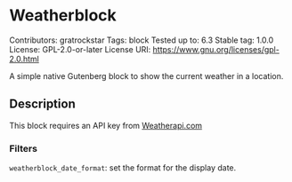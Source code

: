 # Weatherblock

Contributors:      gratrockstar
Tags:              block
Tested up to:      6.3
Stable tag:        1.0.0
License:           GPL-2.0-or-later
License URI:       https://www.gnu.org/licenses/gpl-2.0.html

A simple native Gutenberg block to show the current weather in a location.

## Description

This block requires an API key from [Weatherapi.com](https://www.weatherapi.com/)

### Filters
`weatherblock_date_format`: set the format for the display date.
